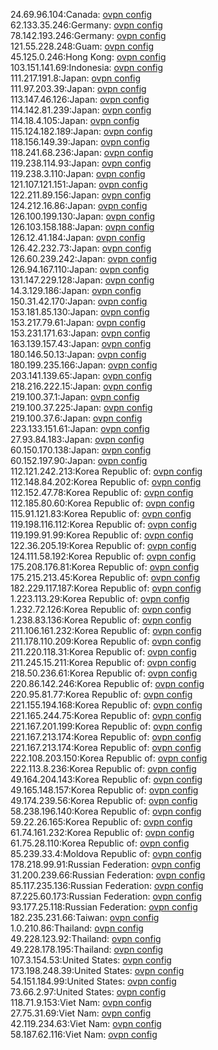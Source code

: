 24.69.96.104:Canada: [ovpn config](vpn/24_69_96_104.ovpn)  
62.133.35.246:Germany: [ovpn config](vpn/62_133_35_246.ovpn)  
78.142.193.246:Germany: [ovpn config](vpn/78_142_193_246.ovpn)  
121.55.228.248:Guam: [ovpn config](vpn/121_55_228_248.ovpn)  
45.125.0.246:Hong Kong: [ovpn config](vpn/45_125_0_246.ovpn)  
103.151.141.69:Indonesia: [ovpn config](vpn/103_151_141_69.ovpn)  
111.217.191.8:Japan: [ovpn config](vpn/111_217_191_8.ovpn)  
111.97.203.39:Japan: [ovpn config](vpn/111_97_203_39.ovpn)  
113.147.46.126:Japan: [ovpn config](vpn/113_147_46_126.ovpn)  
114.142.81.239:Japan: [ovpn config](vpn/114_142_81_239.ovpn)  
114.18.4.105:Japan: [ovpn config](vpn/114_18_4_105.ovpn)  
115.124.182.189:Japan: [ovpn config](vpn/115_124_182_189.ovpn)  
118.156.149.39:Japan: [ovpn config](vpn/118_156_149_39.ovpn)  
118.241.68.236:Japan: [ovpn config](vpn/118_241_68_236.ovpn)  
119.238.114.93:Japan: [ovpn config](vpn/119_238_114_93.ovpn)  
119.238.3.110:Japan: [ovpn config](vpn/119_238_3_110.ovpn)  
121.107.121.151:Japan: [ovpn config](vpn/121_107_121_151.ovpn)  
122.211.89.156:Japan: [ovpn config](vpn/122_211_89_156.ovpn)  
124.212.16.86:Japan: [ovpn config](vpn/124_212_16_86.ovpn)  
126.100.199.130:Japan: [ovpn config](vpn/126_100_199_130.ovpn)  
126.103.158.188:Japan: [ovpn config](vpn/126_103_158_188.ovpn)  
126.12.41.184:Japan: [ovpn config](vpn/126_12_41_184.ovpn)  
126.42.232.73:Japan: [ovpn config](vpn/126_42_232_73.ovpn)  
126.60.239.242:Japan: [ovpn config](vpn/126_60_239_242.ovpn)  
126.94.167.110:Japan: [ovpn config](vpn/126_94_167_110.ovpn)  
131.147.229.128:Japan: [ovpn config](vpn/131_147_229_128.ovpn)  
14.3.129.186:Japan: [ovpn config](vpn/14_3_129_186.ovpn)  
150.31.42.170:Japan: [ovpn config](vpn/150_31_42_170.ovpn)  
153.181.85.130:Japan: [ovpn config](vpn/153_181_85_130.ovpn)  
153.217.79.61:Japan: [ovpn config](vpn/153_217_79_61.ovpn)  
153.231.171.63:Japan: [ovpn config](vpn/153_231_171_63.ovpn)  
163.139.157.43:Japan: [ovpn config](vpn/163_139_157_43.ovpn)  
180.146.50.13:Japan: [ovpn config](vpn/180_146_50_13.ovpn)  
180.199.235.166:Japan: [ovpn config](vpn/180_199_235_166.ovpn)  
203.141.139.65:Japan: [ovpn config](vpn/203_141_139_65.ovpn)  
218.216.222.15:Japan: [ovpn config](vpn/218_216_222_15.ovpn)  
219.100.37.1:Japan: [ovpn config](vpn/219_100_37_1.ovpn)  
219.100.37.225:Japan: [ovpn config](vpn/219_100_37_225.ovpn)  
219.100.37.6:Japan: [ovpn config](vpn/219_100_37_6.ovpn)  
223.133.151.61:Japan: [ovpn config](vpn/223_133_151_61.ovpn)  
27.93.84.183:Japan: [ovpn config](vpn/27_93_84_183.ovpn)  
60.150.170.138:Japan: [ovpn config](vpn/60_150_170_138.ovpn)  
60.152.197.90:Japan: [ovpn config](vpn/60_152_197_90.ovpn)  
112.121.242.213:Korea Republic of: [ovpn config](vpn/112_121_242_213.ovpn)  
112.148.84.202:Korea Republic of: [ovpn config](vpn/112_148_84_202.ovpn)  
112.152.47.78:Korea Republic of: [ovpn config](vpn/112_152_47_78.ovpn)  
112.185.80.60:Korea Republic of: [ovpn config](vpn/112_185_80_60.ovpn)  
115.91.121.83:Korea Republic of: [ovpn config](vpn/115_91_121_83.ovpn)  
119.198.116.112:Korea Republic of: [ovpn config](vpn/119_198_116_112.ovpn)  
119.199.91.99:Korea Republic of: [ovpn config](vpn/119_199_91_99.ovpn)  
122.36.205.19:Korea Republic of: [ovpn config](vpn/122_36_205_19.ovpn)  
124.111.58.192:Korea Republic of: [ovpn config](vpn/124_111_58_192.ovpn)  
175.208.176.81:Korea Republic of: [ovpn config](vpn/175_208_176_81.ovpn)  
175.215.213.45:Korea Republic of: [ovpn config](vpn/175_215_213_45.ovpn)  
182.229.117.187:Korea Republic of: [ovpn config](vpn/182_229_117_187.ovpn)  
1.223.113.29:Korea Republic of: [ovpn config](vpn/1_223_113_29.ovpn)  
1.232.72.126:Korea Republic of: [ovpn config](vpn/1_232_72_126.ovpn)  
1.238.83.136:Korea Republic of: [ovpn config](vpn/1_238_83_136.ovpn)  
211.106.161.232:Korea Republic of: [ovpn config](vpn/211_106_161_232.ovpn)  
211.178.110.209:Korea Republic of: [ovpn config](vpn/211_178_110_209.ovpn)  
211.220.118.31:Korea Republic of: [ovpn config](vpn/211_220_118_31.ovpn)  
211.245.15.211:Korea Republic of: [ovpn config](vpn/211_245_15_211.ovpn)  
218.50.236.61:Korea Republic of: [ovpn config](vpn/218_50_236_61.ovpn)  
220.86.142.246:Korea Republic of: [ovpn config](vpn/220_86_142_246.ovpn)  
220.95.81.77:Korea Republic of: [ovpn config](vpn/220_95_81_77.ovpn)  
221.155.194.168:Korea Republic of: [ovpn config](vpn/221_155_194_168.ovpn)  
221.165.244.75:Korea Republic of: [ovpn config](vpn/221_165_244_75.ovpn)  
221.167.201.199:Korea Republic of: [ovpn config](vpn/221_167_201_199.ovpn)  
221.167.213.174:Korea Republic of: [ovpn config](vpn/221_167_213_174.ovpn)  
221.167.213.174:Korea Republic of: [ovpn config](vpn/221_167_213_174.ovpn)  
222.108.203.150:Korea Republic of: [ovpn config](vpn/222_108_203_150.ovpn)  
222.113.8.236:Korea Republic of: [ovpn config](vpn/222_113_8_236.ovpn)  
49.164.204.143:Korea Republic of: [ovpn config](vpn/49_164_204_143.ovpn)  
49.165.148.157:Korea Republic of: [ovpn config](vpn/49_165_148_157.ovpn)  
49.174.239.56:Korea Republic of: [ovpn config](vpn/49_174_239_56.ovpn)  
58.238.196.140:Korea Republic of: [ovpn config](vpn/58_238_196_140.ovpn)  
59.22.26.165:Korea Republic of: [ovpn config](vpn/59_22_26_165.ovpn)  
61.74.161.232:Korea Republic of: [ovpn config](vpn/61_74_161_232.ovpn)  
61.75.28.110:Korea Republic of: [ovpn config](vpn/61_75_28_110.ovpn)  
85.239.33.4:Moldova Republic of: [ovpn config](vpn/85_239_33_4.ovpn)  
178.218.99.91:Russian Federation: [ovpn config](vpn/178_218_99_91.ovpn)  
31.200.239.66:Russian Federation: [ovpn config](vpn/31_200_239_66.ovpn)  
85.117.235.136:Russian Federation: [ovpn config](vpn/85_117_235_136.ovpn)  
87.225.60.173:Russian Federation: [ovpn config](vpn/87_225_60_173.ovpn)  
93.177.25.118:Russian Federation: [ovpn config](vpn/93_177_25_118.ovpn)  
182.235.231.66:Taiwan: [ovpn config](vpn/182_235_231_66.ovpn)  
1.0.210.86:Thailand: [ovpn config](vpn/1_0_210_86.ovpn)  
49.228.123.92:Thailand: [ovpn config](vpn/49_228_123_92.ovpn)  
49.228.178.195:Thailand: [ovpn config](vpn/49_228_178_195.ovpn)  
107.3.154.53:United States: [ovpn config](vpn/107_3_154_53.ovpn)  
173.198.248.39:United States: [ovpn config](vpn/173_198_248_39.ovpn)  
54.151.184.99:United States: [ovpn config](vpn/54_151_184_99.ovpn)  
73.66.2.97:United States: [ovpn config](vpn/73_66_2_97.ovpn)  
118.71.9.153:Viet Nam: [ovpn config](vpn/118_71_9_153.ovpn)  
27.75.31.69:Viet Nam: [ovpn config](vpn/27_75_31_69.ovpn)  
42.119.234.63:Viet Nam: [ovpn config](vpn/42_119_234_63.ovpn)  
58.187.62.116:Viet Nam: [ovpn config](vpn/58_187_62_116.ovpn)  
